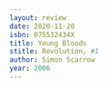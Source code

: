 ```yaml
---
layout: review
date: 2020-11-20
isbn: 075532434X
title: Young Bloods 
stitle: Revolution, #1
author: Simon Scarrow
year: 2006
---
```

